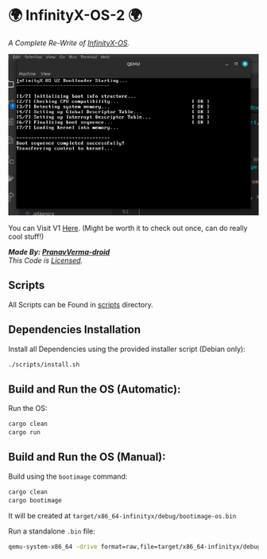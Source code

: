 # 🌍 InfinityX-OS-2 🌍
<i>A Complete Re-Write of [InfinityX-OS](https://github.com/PranavVerma-droid/InfinityX-OS).</i><br>

<img src="images/OS.png" width=600px>

You can Visit V1 [Here](https://github.com/PranavVerma-droid/InfinityX-OS). (Might be worth it to check out once, can do really cool stuff!)

<i><b>Made By: [PranavVerma-droid](https://pranavv.co.in)</b></i><br>
<i>This Code is [Licensed](LICENSE).</i>

## Scripts
All Scripts can be Found in [scripts](scripts) directory.

## Dependencies Installation
Install all Dependencies using the provided installer script (Debian only):
```bash
./scripts/install.sh
```
## Build and Run the OS (Automatic):
Run the OS:
```bash
cargo clean
cargo run
```

## Build and Run the OS (Manual):
Build using the `bootimage` command:
```bash
cargo clean
cargo bootimage
```
It will be created at `target/x86_64-infinityx/debug/bootimage-os.bin`

Run a standalone `.bin` file:
```bash
qemu-system-x86_64 -drive format=raw,file=target/x86_64-infinityx/debug/bootimage-os.bin
```
